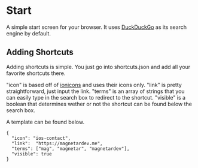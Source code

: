 # Start
A simple start screen for your browser. It uses [DuckDuckGo](https://duckduckgo.com) as its search engine by default.

## Adding Shortcuts
Adding shortcuts is simple. You just go into shortcuts.json and add all your favorite shortcuts there.

"icon" is based off of [ionicons](https://ionicons.com) and uses their icons only.
"link" is pretty straightforward, just input the link.
"terms" is an array of strings that you can easily type in the search box to redirect to the shortcut.
"visible" is a boolean that determines wether or not the shortcut can be found below the search box.

A template can be found below.

```
{
  "icon": "ios-contact",
  "link":  "https://magnetardev.me",
  "terms": ["mag", "magnetar", "magnetardev"],
  "visible": true
}
```

